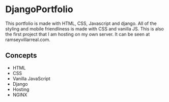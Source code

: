 # DjangoPortfolio
This portfolio is made with HTML, CSS, Javascript and django. All of the styling and mobile friendliness is made with CSS and vanilla JS. This is also the first project that I am hosting on my own server. It can be seen at ramseyvillarreal.com.


## Concepts
* HTML
* CSS
* Vanilla JavaScript
* Django
* Hosting
* NGINX
